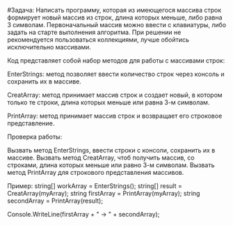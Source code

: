 #Задача: Написать программу, которая из имеющегося массива строк формирует новый массив из строк, длина которых меньше, либо равна 3 символам. Первоначальный массив можно ввести с клавиатуры, либо задать на старте выполнения алгоритма. При решении не рекомендуется пользоваться коллекциями, лучше обойтись исключительно массивами.

Код представляет собой набор методов для работы с массивами строк:

EnterStrings: метод позволяет ввести количество строк через консоль и сохранить их в массиве.

CreatArray: метод принимает массив строк и создает новый, в котором только те строки, длина которых меньше или равна 3-м символам.

PrintArray: метод принимает массив строк и возвращает его строковое представление.

Проверка работы: 

Вызвать метод EnterStrings, ввести строки с консоли, сохранить их в массиве. 
Вызвать метод CreatArray, чтоб получить массив, со строками, длина которых меньше или равно 3-м символам. 
Вызвать метод PrintArray для строкового представления массивов.

Пример:
string[] workArray = EnterStrings();
string[] result = CreatArray(myArray);
string firstArray = PrintArray(myArray);
string secondArray = PrintArray(result);

Console.WriteLine(firstArray + " -> " + secondArray);
